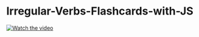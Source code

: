 # Irregular-Verbs-Flashcards-with-JS
[![Watch the video](https://img.youtube.com/vi/sAzzdTkLyOY/hqdefault.jpg)](https://www.youtube.com/watch?v=sAzzdTkLyOY)
